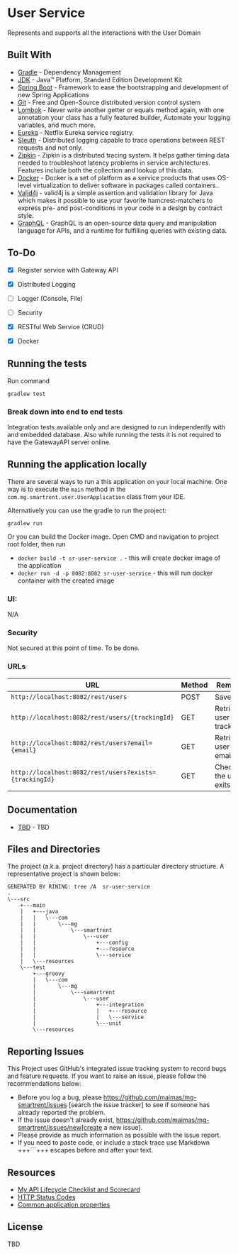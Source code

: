 # User Service
 Represents and supports all the interactions with the User Domain

## Built With

* 	[Gradle](https://gradle.com/) - Dependency Management
* 	[JDK](http://www.oracle.com/technetwork/java/javase/downloads/jdk8-downloads-2133151.html) - Java™ Platform, Standard Edition Development Kit 
* 	[Spring Boot](https://spring.io/projects/spring-boot) - Framework to ease the bootstrapping and development of new Spring Applications
* 	[Git](https://git-scm.com/) - Free and Open-Source distributed version control system 
* 	[Lombok](https://projectlombok.org/) - Never write another getter or equals method again, with one annotation your class has a fully featured builder, Automate your logging variables, and much more.
* 	[Eureka](https://spring.io/guides/gs/service-registration-and-discovery/) - Netflix Eureka service registry.
* 	[Sleuth](https://www.baeldung.com/spring-cloud-sleuth-single-application) - Distributed logging capable to trace operations between REST requests and not only.
* 	[Zipkin](https://www.zipkin.com/) - Zipkin is a distributed tracing system. It helps gather timing data needed to troubleshoot latency problems in service architectures. Features include both the collection and lookup of this data.
* 	[Docker](https://www.docker.com/) - Docker is a set of platform as a service products that uses OS-level virtualization to deliver software in packages called containers..
* 	[Valid4j](http://www.valid4j.org/) - valid4j is a simple assertion and validation library for Java which makes it possible to use your favorite hamcrest-matchers to express pre- and post-conditions in your code in a design by contract style.
* 	[GraphQL](https://www.graphql.com/) - GraphQL is an open-source data query and manipulation language for APIs, and a runtime for fulfilling queries with existing data.

## To-Do
- [x] Register service with Gateway API
- [x] Distributed Logging
- [ ] Logger (Console, File)
- [ ] Security
- [x] RESTful Web Service (CRUD)
- [x] Docker


## Running the tests
Run command 
```
gradlew test
``` 

### Break down into end to end tests

Integration tests available only and are designed to run independently with and embedded database.
Also while running the tests it is not required to have the GatewayAPI server online.


## Running the application locally

There are several ways to run a this application on your local machine.
One way is to execute the `main` method in the `com.mg.smartrent.user.UserApplication` class from your IDE.


Alternatively you can use the gradle to run the project:

```shell
gradlew run
```

Or you can build the Docker image. Open CMD and navigation to project root folder, then run 
 * ``docker build -t sr-user-service .`` - this will create docker image of the application 
 * ``docker run -d -p 8082:8082 sr-user-service`` - this will run docker container with the created image

### UI:
N/A

### Security
Not secured at this point of time. 
To be done.
 
### URLs

|  URL |  Method | Remarks |
|----------|--------------|--------------|
|`http://localhost:8082/rest/users`                           | POST | Save user|
|`http://localhost:8082/rest/users/{trackingId}`              | GET  | Retrieve user by trackingId|
|`http://localhost:8082/rest/users?email={email}`             | GET  | Retrieve user by email|
|`http://localhost:8082/rest/users?exists={trackingId}`       | GET  | Check is the user exits|


## Documentation

* [TBD](https://documenter.getpostman.com/view/2449187/RWTiwzb2) - TBD

## Files and Directories

The project (a.k.a. project directory) has a particular directory structure. A representative project is shown below:

```
GENERATED BY RINING: tree /A  sr-user-service
.
\---src
    +---main
    |   +---java
    |   |   \---com
    |   |       \---mg
    |   |           \---smartrent
    |   |               \---user
    |   |                   +---config
    |   |                   +---resource
    |   |                   \---service
    |   \---resources
    \---test
        +---groovy
        |   \---com
        |       \---mg
        |           \---samartrent
        |               \---user
        |                   +---integration
        |                   |   +---resource
        |                   |   \---service
        |                   \---unit
        \---resources
```

## Reporting Issues

This Project uses GitHub's integrated issue tracking system to record bugs and feature requests. If you want to raise an issue, please follow the recommendations below:

* Before you log a bug, please https://github.com/maimas/mg-smartrent/issues [search the issue tracker]
  to see if someone has already reported the problem.
* If the issue doesn't already exist, https://github.com/maimas/mg-smartrent/issues/new[create a new issue]. 
* Please provide as much information as possible with the issue report.
* If you need to paste code, or include a stack trace use Markdown +++```+++ escapes before and after your text. 
  
## Resources

* [My API Lifecycle Checklist and Scorecard](https://dzone.com/articles/my-api-lifecycle-checklist-and-scorecard)
* [HTTP Status Codes](https://www.restapitutorial.com/httpstatuscodes.html)
* [Common application properties](https://docs.spring.io/spring-boot/docs/current/reference/html/common-application-properties.html)


## License
TBD
<!--[![FOSSA Status](https://app.fossa.io/api/projects/git%2Bgithub.com%2FSpring-Boot-Framework%2FSpring-Boot-Application-Template.svg?type=large)](https://app.fossa.io/projects/git%2Bgithub.com%2FSpring-Boot-Framework%2FSpring-Boot-Application-Template?ref=badge_large)-->